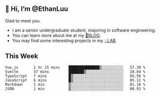 ## 👋 Hi, I’m @EthanLuu

Glad to meet you.

- I am a senior undergraduate student, majoring in software engineering.
- You can learn more about me at my [📝BLOG](https://blog.ethanloo.cn).
- You may find some interesting projects in my [💡LAB](https://lab.ethanloo.cn).

## This Week
<!--START_SECTION:waka-->

```text
Vue.js       1 hr 15 mins    ██████████████▒░░░░░░░░░░   57.39 %
Svelte       37 mins         ███████▒░░░░░░░░░░░░░░░░░   28.84 %
TypeScript   7 mins          █▒░░░░░░░░░░░░░░░░░░░░░░░   05.56 %
JavaScript   6 mins          █▒░░░░░░░░░░░░░░░░░░░░░░░   05.12 %
Markdown     1 min           ▒░░░░░░░░░░░░░░░░░░░░░░░░   01.18 %
JSON         1 min           ▒░░░░░░░░░░░░░░░░░░░░░░░░   00.93 %
```

<!--END_SECTION:waka-->
